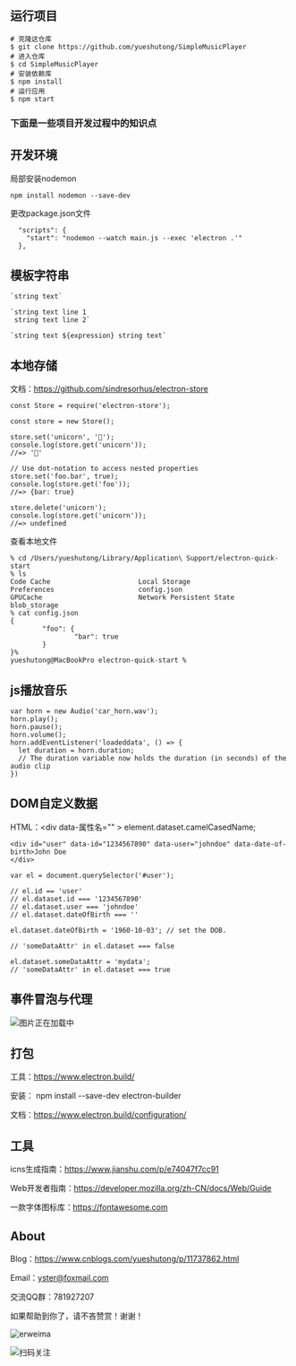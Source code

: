 ## 运行项目

```
# 克隆这仓库
$ git clone https://github.com/yueshutong/SimpleMusicPlayer
# 进入仓库
$ cd SimpleMusicPlayer
# 安装依赖库
$ npm install
# 运行应用
$ npm start
```

### 下面是一些项目开发过程中的知识点

## 开发环境

局部安装nodemon

```
npm install nodemon --save-dev
```
更改package.json文件
```
  "scripts": {
    "start": "nodemon --watch main.js --exec 'electron .'"
  },
```

## 模板字符串

```
`string text`

`string text line 1
 string text line 2`

`string text ${expression} string text`
```

## 本地存储

文档：https://github.com/sindresorhus/electron-store

```
const Store = require('electron-store');

const store = new Store();

store.set('unicorn', '🦄');
console.log(store.get('unicorn'));
//=> '🦄'

// Use dot-notation to access nested properties
store.set('foo.bar', true);
console.log(store.get('foo'));
//=> {bar: true}

store.delete('unicorn');
console.log(store.get('unicorn'));
//=> undefined
```

查看本地文件

```
% cd /Users/yueshutong/Library/Application\ Support/electron-quick-start
% ls
Code Cache                      Local Storage                   Preferences                     config.json
GPUCache                        Network Persistent State        blob_storage
% cat config.json
{
        "foo": {
                "bar": true
        }
}%                                                                                                                                                                            yueshutong@MacBookPro electron-quick-start % 

```

## js播放音乐

```
var horn = new Audio('car_horn.wav');
horn.play();
horn.pause();
horn.volume();
horn.addEventListener('loadeddata', () => {
  let duration = horn.duration;
  // The duration variable now holds the duration (in seconds) of the audio clip 
})
```

## DOM自定义数据

HTML：<div data-属性名="" ></div>
element.dataset.camelCasedName;

```
<div id="user" data-id="1234567890" data-user="johndoe" data-date-of-birth>John Doe
</div>

var el = document.querySelector('#user');

// el.id == 'user'
// el.dataset.id === '1234567890'
// el.dataset.user === 'johndoe'
// el.dataset.dateOfBirth === ''

el.dataset.dateOfBirth = '1960-10-03'; // set the DOB.

// 'someDataAttr' in el.dataset === false

el.dataset.someDataAttr = 'mydata';
// 'someDataAttr' in el.dataset === true
```

## 事件冒泡与代理

![图片正在加载中](https://user-images.githubusercontent.com/31175877/67548906-a67c4480-f735-11e9-9ef9-c3d426f4fa92.jpg)

## 打包

工具：https://www.electron.build/

安装： npm install --save-dev electron-builder

文档：https://www.electron.build/configuration/

## 工具

icns生成指南：https://www.jianshu.com/p/e74047f7cc91

Web开发者指南：https://developer.mozilla.org/zh-CN/docs/Web/Guide

一款字体图标库：https://fontawesome.com

## About

Blog：https://www.cnblogs.com/yueshutong/p/11737862.html

Email：yster@foxmail.com

交流QQ群：781927207

如果帮助到你了，请不吝赞赏！谢谢！

![erweima](https://user-images.githubusercontent.com/31175877/67548917-af6d1600-f735-11e9-9807-351e6a2db269.png)

![扫码关注](https://user-images.githubusercontent.com/31175877/67549023-e17e7800-f735-11e9-89d4-5ca7dac0486d.png)




